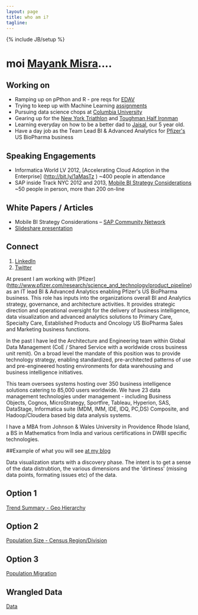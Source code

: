 ```yaml
---
layout: page
title: who am i?
tagline: 
---
```

{% include JB/setup %}
# moi [Mayank Misra](http://mayankmisra.com/read-me/)....   

## Working on ##

- Ramping up on pPthon and R - pre reqs for [EDAV](http://malecki.github.io/edav/agenda.html)
- Trying to keep up with Machine Learning [assignments](http://www1.ccls.columbia.edu/~ansaf/4721/assignements.html)
- Pursuing data science chops at [Columbia University](http://idse.columbia.edu/masters)
- Gearing up for the [New York Triathlon](http://www.nyctri.com/) and [Toughman Half Ironman](http://www.toughmantri.com/)
- Learning everyday on how to be a better dad to [Jaisal](http://www.flickr.com/photos/overchai/3072745548/in/set-72157607041816594), our 5 year old.  
- Have a day job as the Team Lead BI & Advanced Analytics for [Pfizer's](http://www.pfizer.com/research/science_and_technology/product_pipeline) US BioPharma business

## Speaking Engagements ##
- Informatica World LV 2012, [Accelerating Cloud Adoption in the Enterprise] (http://bit.ly/1aMasTz ) ~400 people in attendance
- SAP inside Track NYC 2012 and 2013, [Mobile BI Strategy Considerations](http://bit.ly/14WxdyB) ~50 people in person, more than 200 on-line

## White Papers / Articles ##
- Mobile BI Strategy Considerations – [SAP Community Network](http://bit.ly/1bFS8cW) 
- [Slideshare presentation](http://www.slideshare.net/mayankmisra)

## Connect ##
1. [LinkedIn](http://linkedin.com/in/mayankmisra) 
1. [Twitter](http://twitter.com/mayankmisra)

 At present I am working with [Pfizer] (http://www.pfizer.com/research/science_and_technology/product_pipeline) as an IT lead BI & Advanced Analytics enabling Pfizer's US BioPharma business.  This role has inputs into the organizations overall BI and Analytics strategy, governance, and architecture activities.  It provides strategic direction and operational oversight for the delivery of business intelligence, data visualization and advanced analytics solutions to Primary Care, Specialty Care, Established Products and Oncology US BioPharma Sales and Marketing business functions. 

 In the past I have led the Architecture and Engineering team within Global Data Management (CoE / Shared Service with a worldwide cross business unit remit).  On a broad level the mandate of this position was to provide technology strategy, enabling standardized, pre-architected patterns of use and pre-engineered hosting environments for data warehousing and business intelligence initiatives. 

 This team oversees systems hosting over 350 business intelligence solutions catering to 85,000 users worldwide. We have 23 data management technologies under management - including Business Objects, Cognos, MicroStrategy, Sportfire, Tableau, Hyperion, SAS, DataStage, Informatica suite (MDM, IMM, IDE, IDQ, PC,DS) Composite, and Hadoop/Cloudera based big data analysis systems. 

 I have a MBA from Johnson & Wales University in Providence Rhode Island, a BS in Mathematics from India and various certifications in DWBI specific technologies. 
 
##Example of what you will see [at my blog](http://mayankmisra.github.io/)
 
 Data visualization starts with a discovery phase.  The intent is to get a sense of the data distrubtion, the various dimensions and the 'dirtiness' (missing data points, formating issues etc) of the data. 
 
## Option 1
[Trend Summary - Geo Hierarchy](http://public.tableausoftware.com/views/City_Population_Trend/TrendSummary-GeoHierarchy?:embed=y&:display_count=no)


## Option 2
[Population Size - Census Region/Division](http://public.tableausoftware.com/views/City_Population_Trend/PopulationSize-CensusRegionDivision?:embed=y&:display_count=no)


## Option 3
[Population Migration](http://public.tableausoftware.com/views/City_Population_Trend/PopulationMigration?:embed=y&:display_count=no)

## Wrangled Data
[Data](http://public.tableausoftware.com/views/City_Population_Trend/Data?:embed=y&:display_count=no)




